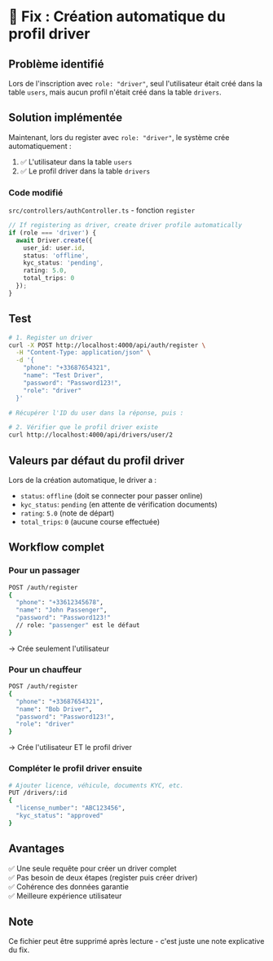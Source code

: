 # 🔧 Fix : Création automatique du profil driver

## Problème identifié

Lors de l'inscription avec `role: "driver"`, seul l'utilisateur était créé dans la table `users`, mais aucun profil n'était créé dans la table `drivers`.

## Solution implémentée

Maintenant, lors du register avec `role: "driver"`, le système crée automatiquement :
1. ✅ L'utilisateur dans la table `users`
2. ✅ Le profil driver dans la table `drivers`

### Code modifié

`src/controllers/authController.ts` - fonction `register`

```typescript
// If registering as driver, create driver profile automatically
if (role === 'driver') {
  await Driver.create({
    user_id: user.id,
    status: 'offline',
    kyc_status: 'pending',
    rating: 5.0,
    total_trips: 0
  });
}
```

## Test

```bash
# 1. Register un driver
curl -X POST http://localhost:4000/api/auth/register \
  -H "Content-Type: application/json" \
  -d '{
    "phone": "+33687654321",
    "name": "Test Driver",
    "password": "Password123!",
    "role": "driver"
  }'

# Récupérer l'ID du user dans la réponse, puis :

# 2. Vérifier que le profil driver existe
curl http://localhost:4000/api/drivers/user/2
```

## Valeurs par défaut du profil driver

Lors de la création automatique, le driver a :
- `status`: `offline` (doit se connecter pour passer online)
- `kyc_status`: `pending` (en attente de vérification documents)
- `rating`: `5.0` (note de départ)
- `total_trips`: `0` (aucune course effectuée)

## Workflow complet

### Pour un passager
```bash
POST /auth/register
{
  "phone": "+33612345678",
  "name": "John Passenger",
  "password": "Password123!"
  // role: "passenger" est le défaut
}
```
→ Crée seulement l'utilisateur

### Pour un chauffeur
```bash
POST /auth/register
{
  "phone": "+33687654321",
  "name": "Bob Driver",
  "password": "Password123!",
  "role": "driver"
}
```
→ Crée l'utilisateur ET le profil driver

### Compléter le profil driver ensuite

```bash
# Ajouter licence, véhicule, documents KYC, etc.
PUT /drivers/:id
{
  "license_number": "ABC123456",
  "kyc_status": "approved"
}
```

## Avantages

✅ Une seule requête pour créer un driver complet  
✅ Pas besoin de deux étapes (register puis créer driver)  
✅ Cohérence des données garantie  
✅ Meilleure expérience utilisateur  

## Note

Ce fichier peut être supprimé après lecture - c'est juste une note explicative du fix.
